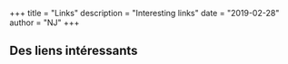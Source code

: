 +++
title = "Links"
description = "Interesting links"
date = "2019-02-28"
author = "NJ"
+++
## Des liens intéressants